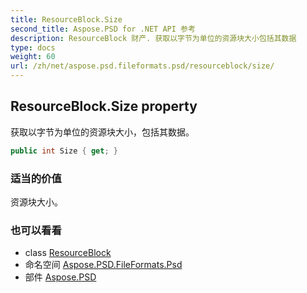 ```yaml
---
title: ResourceBlock.Size
second_title: Aspose.PSD for .NET API 参考
description: ResourceBlock 财产. 获取以字节为单位的资源块大小包括其数据
type: docs
weight: 60
url: /zh/net/aspose.psd.fileformats.psd/resourceblock/size/
---
```

## ResourceBlock.Size property

获取以字节为单位的资源块大小，包括其数据。

```csharp
public int Size { get; }
```

### 适当的价值

资源块大小。

### 也可以看看

* class [ResourceBlock](../)
* 命名空间 [Aspose.PSD.FileFormats.Psd](../../resourceblock/)
* 部件 [Aspose.PSD](../../../)



